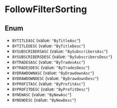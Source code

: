 # FollowFilterSorting

## Enum

* `BYTITLEASC` (value: `"ByTitleAsc"`)
* `BYTITLEDESC` (value: `"ByTitleDesc"`)
* `BYSUBSCRIBERSASC` (value: `"BySubscribersAsc"`)
* `BYSUBSCRIBERSDESC` (value: `"BySubscribersDesc"`)
* `BYTRADESASC` (value: `"ByTradesAsc"`)
* `BYTRADESDESC` (value: `"ByTradesDesc"`)
* `BYDRAWDOWNASC` (value: `"ByDrawdownAsc"`)
* `BYDRAWDOWNDESC` (value: `"ByDrawdownDesc"`)
* `BYPROFITASC` (value: `"ByProfitAsc"`)
* `BYPROFITDESC` (value: `"ByProfitDesc"`)
* `BYNEWASC` (value: `"ByNewAsc"`)
* `BYNEWDESC` (value: `"ByNewDesc"`)
